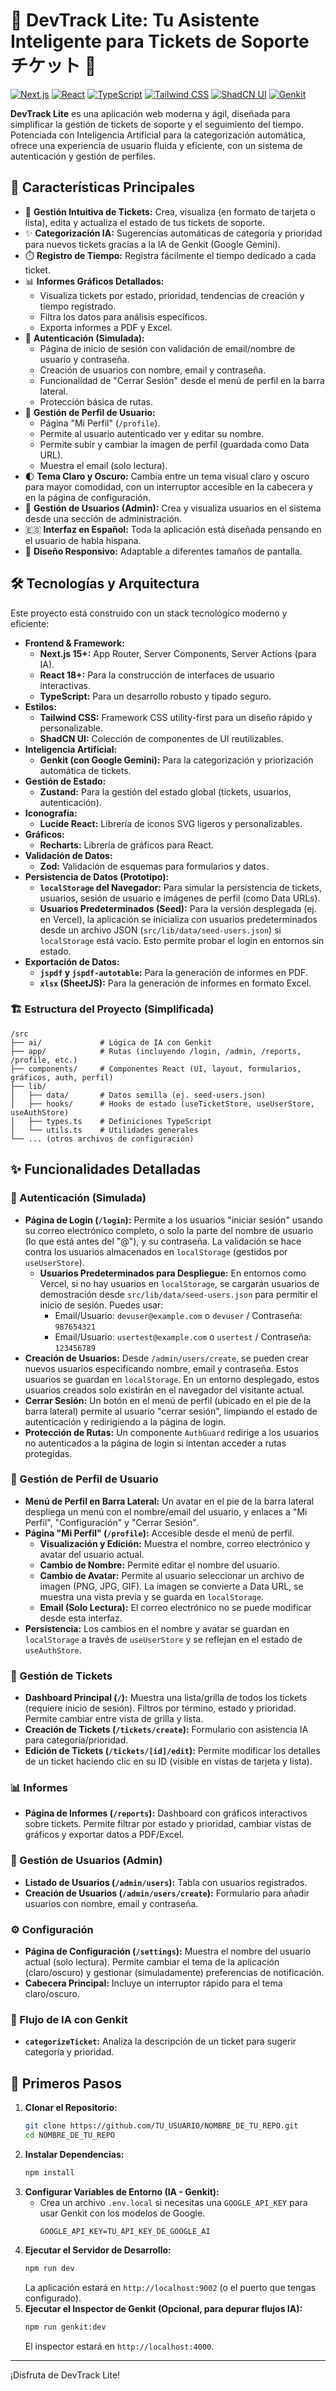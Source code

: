 
# 🚀 DevTrack Lite: Tu Asistente Inteligente para Tickets de Soporte チケット 🎫

[![Next.js](https://img.shields.io/badge/Next.js-15.x-black?style=for-the-badge&logo=next.js&logoColor=white)](https://nextjs.org/)
[![React](https://img.shields.io/badge/React-18.x-20232A?style=for-the-badge&logo=react&logoColor=61DAFB)](https://reactjs.org/)
[![TypeScript](https://img.shields.io/badge/TypeScript-5.x-blue?style=for-the-badge&logo=typescript)](https://www.typescriptlang.org/)
[![Tailwind CSS](https://img.shields.io/badge/Tailwind_CSS-3.x-38B2AC?style=for-the-badge&logo=tailwind-css&logoColor=white)](https://tailwindcss.com/)
[![ShadCN UI](https://img.shields.io/badge/ShadCN_UI-Jazmín-black?style=for-the-badge&logo=shadcnui&logoColor=white)](https://ui.shadcn.com/)
[![Genkit](https://img.shields.io/badge/Genkit_AI-Firebase-FFCA28?style=for-the-badge&logo=firebase&logoColor=black)](https://firebase.google.com/docs/genkit)

**DevTrack Lite** es una aplicación web moderna y ágil, diseñada para simplificar la gestión de tickets de soporte y el seguimiento del tiempo. Potenciada con Inteligencia Artificial para la categorización automática, ofrece una experiencia de usuario fluida y eficiente, con un sistema de autenticación y gestión de perfiles.

## 🌟 Características Principales

*   🎫 **Gestión Intuitiva de Tickets:** Crea, visualiza (en formato de tarjeta o lista), edita y actualiza el estado de tus tickets de soporte.
*   ✨ **Categorización IA:** Sugerencias automáticas de categoría y prioridad para nuevos tickets gracias a la IA de Genkit (Google Gemini).
*   ⏱️ **Registro de Tiempo:** Registra fácilmente el tiempo dedicado a cada ticket.
*   📊 **Informes Gráficos Detallados:**
    *   Visualiza tickets por estado, prioridad, tendencias de creación y tiempo registrado.
    *   Filtra los datos para análisis específicos.
    *   Exporta informes a PDF y Excel.
*   🔑 **Autenticación (Simulada):**
    *   Página de inicio de sesión con validación de email/nombre de usuario y contraseña.
    *   Creación de usuarios con nombre, email y contraseña.
    *   Funcionalidad de "Cerrar Sesión" desde el menú de perfil en la barra lateral.
    *   Protección básica de rutas.
*   👤 **Gestión de Perfil de Usuario:**
    *   Página "Mi Perfil" (`/profile`).
    *   Permite al usuario autenticado ver y editar su nombre.
    *   Permite subir y cambiar la imagen de perfil (guardada como Data URL).
    *   Muestra el email (solo lectura).
*   🌓 **Tema Claro y Oscuro:** Cambia entre un tema visual claro y oscuro para mayor comodidad, con un interruptor accesible en la cabecera y en la página de configuración.
*   👥 **Gestión de Usuarios (Admin):** Crea y visualiza usuarios en el sistema desde una sección de administración.
*   🇪🇸 **Interfaz en Español:** Toda la aplicación está diseñada pensando en el usuario de habla hispana.
*   📱 **Diseño Responsivo:** Adaptable a diferentes tamaños de pantalla.

## 🛠️ Tecnologías y Arquitectura

Este proyecto está construido con un stack tecnológico moderno y eficiente:

*   **Frontend & Framework:**
    *   **Next.js 15+:** App Router, Server Components, Server Actions (para IA).
    *   **React 18+:** Para la construcción de interfaces de usuario interactivas.
    *   **TypeScript:** Para un desarrollo robusto y tipado seguro.
*   **Estilos:**
    *   **Tailwind CSS:** Framework CSS utility-first para un diseño rápido y personalizable.
    *   **ShadCN UI:** Colección de componentes de UI reutilizables.
*   **Inteligencia Artificial:**
    *   **Genkit (con Google Gemini):** Para la categorización y priorización automática de tickets.
*   **Gestión de Estado:**
    *   **Zustand:** Para la gestión del estado global (tickets, usuarios, autenticación).
*   **Iconografía:**
    *   **Lucide React:** Librería de iconos SVG ligeros y personalizables.
*   **Gráficos:**
    *   **Recharts:** Librería de gráficos para React.
*   **Validación de Datos:**
    *   **Zod:** Validación de esquemas para formularios y datos.
*   **Persistencia de Datos (Prototipo):**
    *   **`localStorage` del Navegador:** Para simular la persistencia de tickets, usuarios, sesión de usuario e imágenes de perfil (como Data URLs).
    *   **Usuarios Predeterminados (Seed):** Para la versión desplegada (ej. en Vercel), la aplicación se inicializa con usuarios predeterminados desde un archivo JSON (`src/lib/data/seed-users.json`) si `localStorage` está vacío. Esto permite probar el login en entornos sin estado.
*   **Exportación de Datos:**
    *   **`jspdf` y `jspdf-autotable`:** Para la generación de informes en PDF.
    *   **`xlsx` (SheetJS):** Para la generación de informes en formato Excel.

### 🏗️ Estructura del Proyecto (Simplificada)
```
/src
├── ai/             # Lógica de IA con Genkit
├── app/            # Rutas (incluyendo /login, /admin, /reports, /profile, etc.)
├── components/     # Componentes React (UI, layout, formularios, gráficos, auth, perfil)
├── lib/
│   ├── data/       # Datos semilla (ej. seed-users.json)
│   ├── hooks/      # Hooks de estado (useTicketStore, useUserStore, useAuthStore)
│   ├── types.ts    # Definiciones TypeScript
│   └── utils.ts    # Utilidades generales
└── ... (otros archivos de configuración)
```

## ✨ Funcionalidades Detalladas

### 🔑 Autenticación (Simulada)
*   **Página de Login (`/login`):** Permite a los usuarios "iniciar sesión" usando su correo electrónico completo, o solo la parte del nombre de usuario (lo que está antes del "@"), y su contraseña. La validación se hace contra los usuarios almacenados en `localStorage` (gestidos por `useUserStore`).
    *   **Usuarios Predeterminados para Despliegue:** En entornos como Vercel, si no hay usuarios en `localStorage`, se cargarán usuarios de demostración desde `src/lib/data/seed-users.json` para permitir el inicio de sesión. Puedes usar:
        *   Email/Usuario: `devuser@example.com` o `devuser` / Contraseña: `987654321`
        *   Email/Usuario: `usertest@example.com` o `usertest` / Contraseña: `123456789`
*   **Creación de Usuarios:** Desde `/admin/users/create`, se pueden crear nuevos usuarios especificando nombre, email y contraseña. Estos usuarios se guardan en `localStorage`. En un entorno desplegado, estos usuarios creados solo existirán en el navegador del visitante actual.
*   **Cerrar Sesión:** Un botón en el menú de perfil (ubicado en el pie de la barra lateral) permite al usuario "cerrar sesión", limpiando el estado de autenticación y redirigiendo a la página de login.
*   **Protección de Rutas:** Un componente `AuthGuard` redirige a los usuarios no autenticados a la página de login si intentan acceder a rutas protegidas.

### 👤 Gestión de Perfil de Usuario
*   **Menú de Perfil en Barra Lateral:** Un avatar en el pie de la barra lateral despliega un menú con el nombre/email del usuario, y enlaces a "Mi Perfil", "Configuración" y "Cerrar Sesión".
*   **Página "Mi Perfil" (`/profile`):** Accesible desde el menú de perfil.
    *   **Visualización y Edición:** Muestra el nombre, correo electrónico y avatar del usuario actual.
    *   **Cambio de Nombre:** Permite editar el nombre del usuario.
    *   **Cambio de Avatar:** Permite al usuario seleccionar un archivo de imagen (PNG, JPG, GIF). La imagen se convierte a Data URL, se muestra una vista previa y se guarda en `localStorage`.
    *   **Email (Solo Lectura):** El correo electrónico no se puede modificar desde esta interfaz.
*   **Persistencia:** Los cambios en el nombre y avatar se guardan en `localStorage` a través de `useUserStore` y se reflejan en el estado de `useAuthStore`.

### 🎫 Gestión de Tickets
*   **Dashboard Principal (`/`):** Muestra una lista/grilla de todos los tickets (requiere inicio de sesión). Filtros por término, estado y prioridad. Permite cambiar entre vista de grilla y lista.
*   **Creación de Tickets (`/tickets/create`):** Formulario con asistencia IA para categoría/prioridad.
*   **Edición de Tickets (`/tickets/[id]/edit`):** Permite modificar los detalles de un ticket haciendo clic en su ID (visible en vistas de tarjeta y lista).

### 📊 Informes
*   **Página de Informes (`/reports`):** Dashboard con gráficos interactivos sobre tickets. Permite filtrar por estado y prioridad, cambiar vistas de gráficos y exportar datos a PDF/Excel.

### 👥 Gestión de Usuarios (Admin)
*   **Listado de Usuarios (`/admin/users`):** Tabla con usuarios registrados.
*   **Creación de Usuarios (`/admin/users/create`):** Formulario para añadir usuarios con nombre, email y contraseña.

### ⚙️ Configuración
*   **Página de Configuración (`/settings`):** Muestra el nombre del usuario actual (solo lectura). Permite cambiar el tema de la aplicación (claro/oscuro) y gestionar (simuladamente) preferencias de notificación.
*   **Cabecera Principal:** Incluye un interruptor rápido para el tema claro/oscuro.

### 🤖 Flujo de IA con Genkit
*   **`categorizeTicket`:** Analiza la descripción de un ticket para sugerir categoría y prioridad.

## 🚀 Primeros Pasos

1.  **Clonar el Repositorio:**
    ```bash
    git clone https://github.com/TU_USUARIO/NOMBRE_DE_TU_REPO.git
    cd NOMBRE_DE_TU_REPO
    ```
2.  **Instalar Dependencias:**
    ```bash
    npm install
    ```
3.  **Configurar Variables de Entorno (IA - Genkit):**
    *   Crea un archivo `.env.local` si necesitas una `GOOGLE_API_KEY` para usar Genkit con los modelos de Google.
        ```
        GOOGLE_API_KEY=TU_API_KEY_DE_GOOGLE_AI
        ```
4.  **Ejecutar el Servidor de Desarrollo:**
    ```bash
    npm run dev
    ```
    La aplicación estará en `http://localhost:9002` (o el puerto que tengas configurado).
5.  **Ejecutar el Inspector de Genkit (Opcional, para depurar flujos IA):**
    ```bash
    npm run genkit:dev
    ```
    El inspector estará en `http://localhost:4000`.

---
¡Disfruta de DevTrack Lite!
